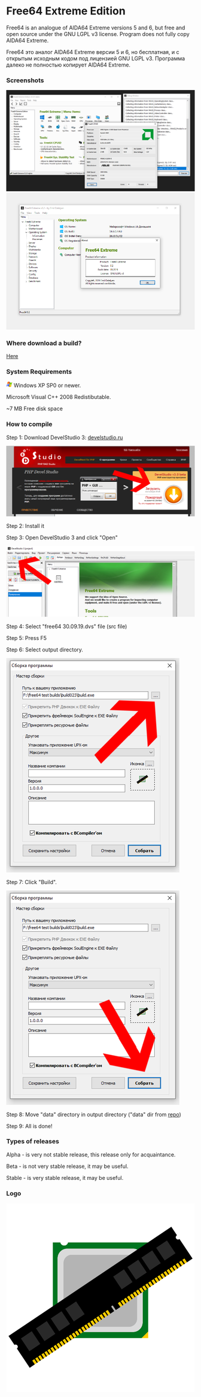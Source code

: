 # Free64 Extreme Edition

Free64 is an analogue of AIDA64 Extreme versions 5 and 6, but free and open source under the GNU LGPL v3 license.
Program does not fully copy AIDA64 Extreme.

Free64 это аналог AIDA64 Extreme версии 5 и 6, но бесплатная, и с открытым исходным кодом под лицензией GNU LGPL v3.
Программа далеко не полностью копирует AIDA64 Extreme. 

### Screenshots

![Image - Изображение](https://raw.githubusercontent.com/emil0911/free64/master/screen.png?raw=true "Screenshot")
![Image - Изображение](https://raw.githubusercontent.com/emil0911/free64/master/SCREEN2.png?raw=true "Screenshot")

### Where download a build?

[Here](https://github.com/emil0911/free64/releases)

### System Requirements

![IMAGE](https://raw.githubusercontent.com/emil0911/free64/master/screens/winxp.png?raw=true) Windows XP SP0 or newer. 

Microsoft Visual C++ 2008 Redistibutable.

~7 MB Free disk space

### How to compile

Step 1: Download DevelStudio 3: [develstudio.ru](http://www.develstudio.ru)

![IMAGE](screens/how_to_start/1.png?raw=true)

Step 2: Install it

Step 3: Open DevelStudio 3 and click "Open"

![IMAGE](screens/how_to_start/2.png?raw=true)

Step 4: Select "free64 30.09.19.dvs" file (src file)

Step 5: Press F5

Step 6: Select output directory.

![IMAGE](screens/how_to_start/3.png?raw=true)

Step 7: Click "Build".

![IMAGE](screens/how_to_start/4.png?raw=true)

Step 8: Move "data" directory in output directory ("data" dir from [repo](https://github.com/emil0911/free64))

Step 9: All is done!

### Types of releases

Alpha - is very not stable release, this release only for acquaintance.

Beta - is not very stable release, it may be useful.

Stable - is very stable release, it may be useful.

### Logo
![IMAGE](https://github.com/emil0911/free64/blob/master/free64-logo.png?raw=true)
